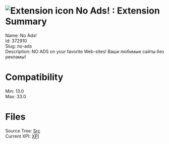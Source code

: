 # ![Extension icon](https://addons.thunderbird.net/user-media/addon_icons/372/372910-64.png?modified=1412158782) No Ads! : Extension Summary

Name: No Ads!  
Id: 372910  
Slug: no-ads  
Description: NO ADS on your favorite Web-sites!
Ваши любимые сайты без рекламы!
  

# Compatibility
Min: 13.0  
Max: 33.0  

# Files

Source Tree: [Src](C:/Dev/Thunderbird/ThunderKdB/xall/xOther/372910-no-ads/src)  
Current XPI: [XPI](C:/Dev/Thunderbird/ThunderKdB/xall/xOther/372910-no-ads/xpi)  



